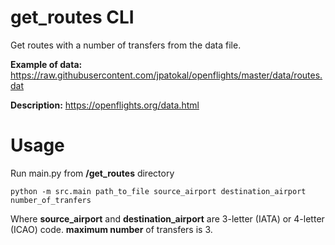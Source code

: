 get_routes CLI
=====
Get routes with a number of transfers from the data file.

**Example of data:** https://raw.githubusercontent.com/jpatokal/openflights/master/data/routes.dat

**Description:** https://openflights.org/data.html

Usage
======
Run main.py from **/get_routes** directory

`python -m src.main path_to_file source_airport destination_airport number_of_tranfers`

Where **source_airport** and **destination_airport** are 3-letter (IATA) or 4-letter (ICAO) code.
**maximum number** of transfers is 3.
